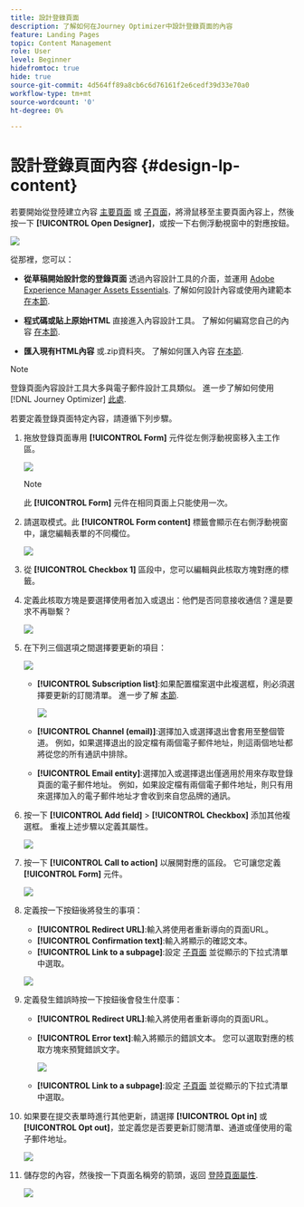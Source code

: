 ```yaml
---
title: 設計登錄頁面
description: 了解如何在Journey Optimizer中設計登錄頁面的內容
feature: Landing Pages
topic: Content Management
role: User
level: Beginner
hidefromtoc: true
hide: true
source-git-commit: 4d564ff89a8cb6c6d76161f2e6cedf39d33e70a0
workflow-type: tm+mt
source-wordcount: '0'
ht-degree: 0%

---
```


# 設計登錄頁面內容 {#design-lp-content}

若要開始從登陸建立內容 [主要頁面](create-lp.md#configure-primary-page) 或 [子頁面](create-lp.md#configure-subpages)，將滑鼠移至主要頁面內容上，然後按一下 **[!UICONTROL Open Designer]**，或按一下右側浮動視窗中的對應按鈕。

![](../assets/lp_open-designer.png)

從那裡，您可以：

* **從草稿開始設計您的登錄頁面** 透過內容設計工具的介面，並運用 [Adobe Experience Manager Assets Essentials](../assets-essentials.md). 了解如何設計內容或使用內建範本 [在本節](../create-email-content.md).

* **程式碼或貼上原始HTML** 直接進入內容設計工具。 了解如何編寫您自己的內容 [在本節](../existing-content.md#import-raw-html-code).

* **匯入現有HTML內容** 或.zip資料夾。 了解如何匯入內容 [在本節](../existing-content.md#import-html-content-from-file).

>[!NOTE]
>
>登錄頁面內容設計工具大多與電子郵件設計工具類似。 進一步了解如何使用 [!DNL Journey Optimizer] [此處](../design-emails.md).

若要定義登錄頁面特定內容，請遵循下列步驟。

1. 拖放登錄頁面專用 **[!UICONTROL Form]** 元件從左側浮動視窗移入主工作區。

   ![](../assets/lp_designer-form-component.png)

   >[!NOTE]
   >
   >此 **[!UICONTROL Form]** 元件在相同頁面上只能使用一次。

1. 請選取模式。此 **[!UICONTROL Form content]** 標籤會顯示在右側浮動視窗中，讓您編輯表單的不同欄位。

   ![](../assets/lp_designer-form-content-options.png)

1. 從 **[!UICONTROL Checkbox 1]** 區段中，您可以編輯與此核取方塊對應的標籤。

1. 定義此核取方塊是要選擇使用者加入或退出：他們是否同意接收通信？還是要求不再聯繫？

   ![](../assets/lp_designer-form-update.png)

1. 在下列三個選項之間選擇要更新的項目：

   ![](../assets/lp_designer-form-update-options.png)

   * **[!UICONTROL Subscription list]**:如果配置檔案選中此複選框，則必須選擇要更新的訂閱清單。 進一步了解 [本節](subscription-list.md).

      ![](../assets/lp_designer-form-subs-list.png)

   * **[!UICONTROL Channel (email)]**:選擇加入或選擇退出會套用至整個管道。 例如，如果選擇退出的設定檔有兩個電子郵件地址，則這兩個地址都將從您的所有通訊中排除。

   * **[!UICONTROL Email entity]**:選擇加入或選擇退出僅適用於用來存取登錄頁面的電子郵件地址。 例如，如果設定檔有兩個電子郵件地址，則只有用來選擇加入的電子郵件地址才會收到來自您品牌的通訊。

1. 按一下 **[!UICONTROL Add field]** > **[!UICONTROL Checkbox]** 添加其他複選框。 重複上述步驟以定義其屬性。

   ![](../assets/lp_designer-form-checkbox-2.png)

1. 按一下 **[!UICONTROL Call to action]** 以展開對應的區段。 它可讓您定義 **[!UICONTROL Form]** 元件。

   ![](../assets/lp_designer-form-call-to-action.png)

1. 定義按一下按鈕後將發生的事項：

   * **[!UICONTROL Redirect URL]**:輸入將使用者重新導向的頁面URL。
   * **[!UICONTROL Confirmation text]**:輸入將顯示的確認文本。
   * **[!UICONTROL Link to a subpage]**:設定 [子頁面](create-lp.md#configure-subpages) 並從顯示的下拉式清單中選取。

   ![](../assets/lp_designer-form-confirmation-action.png)

1. 定義發生錯誤時按一下按鈕後會發生什麼事：

   * **[!UICONTROL Redirect URL]**:輸入將使用者重新導向的頁面URL。
   * **[!UICONTROL Error text]**:輸入將顯示的錯誤文本。 您可以選取對應的核取方塊來預覽錯誤文字。

      ![](../assets/lp_designer-form-error-preview.png)

   * **[!UICONTROL Link to a subpage]**:設定 [子頁面](create-lp.md#configure-subpages) 並從顯示的下拉式清單中選取。

1. 如果要在提交表單時進行其他更新，請選擇 **[!UICONTROL Opt in]** 或 **[!UICONTROL Opt out]**，並定義您是否要更新訂閱清單、通道或僅使用的電子郵件地址。

   ![](../assets/lp_designer-form-additionnal-update.png)

1. 儲存您的內容，然後按一下頁面名稱旁的箭頭，返回 [登陸頁面屬性](create-lp.md#configure-primary-page).

   ![](../assets/lp_designer-form-save.png)

<!--Will the name Email Designer be kept if you can also design LP with the same tool? > To modify in Messages section > content designer or Designer-->


